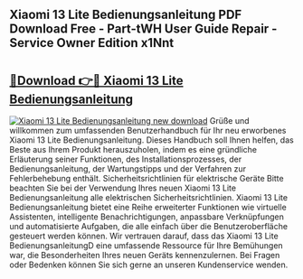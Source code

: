 ## Xiaomi 13 Lite Bedienungsanleitung PDF Download Free - Part-tWH User Guide Repair - Service Owner Edition x1Nnt

# <h2><a href="http://df24m1.blite.top/?on=Xiaomi+13+Lite+Bedienungsanleitung">🔗Download 👉🔴 Xiaomi 13 Lite Bedienungsanleitung</a></h2>

[![Xiaomi 13 Lite Bedienungsanleitung new download](https://i.imgur.com/lujVjoI.png)](http://df24m1.blite.top/?on=Xiaomi+13+Lite+Bedienungsanleitung)
Grüße und willkommen zum umfassenden Benutzerhandbuch für Ihr neu erworbenes Xiaomi 13 Lite Bedienungsanleitung. Dieses Handbuch soll Ihnen helfen, das Beste aus Ihrem Produkt herauszuholen, indem es eine gründliche Erläuterung seiner Funktionen, des Installationsprozesses, der Bedienungsanleitung, der Wartungstipps und der Verfahren zur Fehlerbehebung enthält. Sicherheitsrichtlinien für elektrische Geräte Bitte beachten Sie bei der Verwendung Ihres neuen Xiaomi 13 Lite Bedienungsanleitung alle elektrischen Sicherheitsrichtlinien. Xiaomi 13 Lite Bedienungsanleitung bietet eine Reihe erweiterter Funktionen wie virtuelle Assistenten, intelligente Benachrichtigungen, anpassbare Verknüpfungen und automatisierte Aufgaben, die alle einfach über die Benutzeroberfläche gesteuert werden können. Wir vertrauen darauf, dass das Xiaomi 13 Lite BedienungsanleitungD eine umfassende Ressource für Ihre Bemühungen war, die Besonderheiten Ihres neuen Geräts kennenzulernen. Bei Fragen oder Bedenken können Sie sich gerne an unseren Kundenservice wenden.
